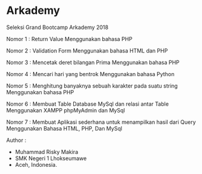 # Arkademy
Seleksi Grand Bootcamp Arkademy 2018

Nomor 1 : Return Value
Menggunakan bahasa PHP

Nomor 2 : Validation Form
Menggunakan bahasa HTML dan PHP

Nomor 3 : Mencetak deret bilangan Prima
Menggunakan bahasa PHP

Nomor 4 : Mencari hari yang bentrok
Menggunakan bahasa Python

Nomor 5 : Menghitung banyaknya sebuah karakter pada suatu string
Menggunakan bahasa PHP

Nomor 6 : Membuat Table Database MySql dan relasi antar Table
Menggunakan XAMPP phpMyAdmin dan MySql

Nomor 7 : Membuat Aplikasi sederhana untuk menampilkan hasil dari Query
Menggunakan Bahasa HTML, PHP, Dan MySql


Author :
- Muhammad Risky Makira
- SMK Negeri 1 Lhokseumawe
- Aceh, Indonesia.
